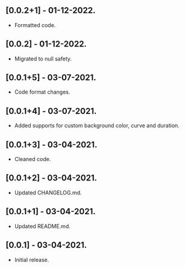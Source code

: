 ## [0.0.2+1] - 01-12-2022.

* Formatted code.

## [0.0.2] - 01-12-2022.

* Migrated to null safety.

## [0.0.1+5] - 03-07-2021.

* Code format changes.

## [0.0.1+4] - 03-07-2021.

* Added supports for custom background color, curve and duration.

## [0.0.1+3] - 03-04-2021.

* Cleaned code.

## [0.0.1+2] - 03-04-2021.

* Updated CHANGELOG.md.

## [0.0.1+1] - 03-04-2021.

* Updated README.md.

## [0.0.1] - 03-04-2021.

* Initial release.
